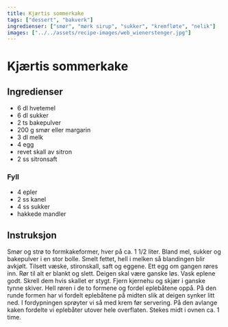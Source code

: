 ```yaml
---
title: Kjærtis sommerkake
tags: ["dessert", "bakverk"]
ingredienser: ["smør", "mørk sirup", "sukker", "kremfløte", "nelik"]
images: ["../../assets/recipe-images/web_wienerstenger.jpg"]
---
```


# Kjærtis sommerkake

## Ingredienser

- 6 dl hvetemel
- 6 dl sukker
- 2 ts bakepulver
- 200 g smør eller margarin
- 3 dl melk
- 4 egg
- revet skall av sitron
- 2 ss sitronsaft

### Fyll

- 4 epler
- 2 ss kanel
- 4 ss sukker
- hakkede mandler

## Instruksjon

Smør og strø to formkakeformer, hver på ca. 1 1/2 liter. Bland mel, sukker og bakepulver i en stor bolle. Smelt fettet, hell i melken så blandingen blir avkjølt. Tilsett væske, stironskall, saft og eggene. Ett egg om gangen røres inn. Rør til alt er blankt og slett. Deigen skal være ganske løs. Vask eplene godt. Skrell dem hvis skallet er stygt. Fjern kjernehu og skjær i ganske tynne skiver. Hell røren i de to formene og fordel eplebåtene oppå. På den runde formen har vi fordelt eplebåtene på midten slik at deigen synker litt ned. I fordypningen sprøyter vi så med krem før servering. På den avlange kaken fordelte vi eplebåter utover hele overflaten. Stekes midt i ovnen ca. 1 time.
